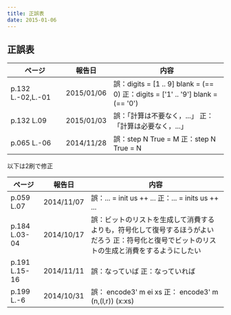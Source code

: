 ```yaml
---
title: 正誤表
date: 2015-01-06
---
```


## 正誤表
<table id="errata2" class="tablesorter">
 <thead>
  <tr>
   <th>ページ</th>
   <th>報告日</th>
   <th>内容</th>
  </tr>
 </thead>
 <tbody>
<!--
  <tr>
   <td></td>
   <td>2014/11/28</td>
   <td>
    誤：
    正：
   </td>
  </tr>
-->
  <tr>
   <td>p.132 L.-02,L.-01</td>
   <td>2015/01/06</td>
   <td>
    誤：digits = [1 .. 9]
        blank  = (== 0)
    正：digits = ['1' .. '9']
        blank  = (== '0')
   </td>
  </tr>
  <tr>
   <td>p.132 L.09</td>
   <td>2015/01/03</td>
   <td>
    誤：「計算は不要なく，...」
    正：「計算は必要なく，...」
   </td>
  </tr>
  <tr>
   <td>p.065 L.-06</td>
   <td>2014/11/28</td>
   <td>
    誤：step N True = M
    正：step N True = N
   </td>
  </tr>
 </tbody>
</table>

以下は2刷で修正
<table id="errata1" class="tablesorter">
 <thead>
  <tr>
   <th>ページ</th>
   <th>報告日</th>
   <th>内容</th>
  </tr>
 </thead>
 <tbody>
  <tr>
   <td>p.059 L.07</td>
   <td>2014/11/07</td>
   <td>
    誤：... = init us ++ ...
    正：... = inits us ++ ...
   </td>
  </tr>
  <tr>
   <td>p.184 L.03-04</td>
   <td>2014/10/17</td>
   <td>
    誤：ビットのリストを生成して消費するよりも，符号化して復号するほうがよいだろう
    正：符号化と復号でビットのリストの生成と消費をするようにしたい
   </td>
  </tr>
  <tr>
   <td>p.191 L.15-16</td>
   <td>2014/11/11</td>
   <td>
    誤：なっていば
    正：なっていれば
   </td>
  </tr>
  <tr>
   <td>p.199 L.-6</td>
   <td>2014/10/31</td>
   <td>
    誤： encode3' m ei xs
    正： encode3' m (n,(l,r)) (x:xs)
   </td>
  </tr>
 </tbody>
</table>

